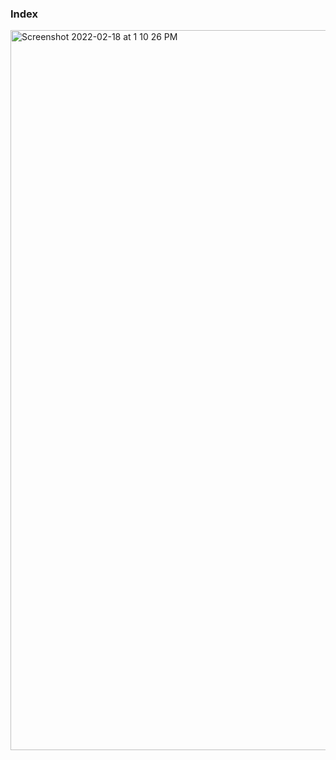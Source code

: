 

### Index 

<img width="1152" alt="Screenshot 2022-02-18 at 1 10 26 PM" src="https://user-images.githubusercontent.com/39347063/154639189-fa39a65e-495b-4d60-a2fe-10080f5d9bda.png">
